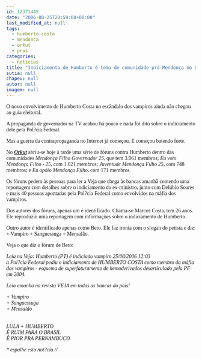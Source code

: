 ```yaml
---
id: 12371445
date: "2006-08-25T20:59:00+00:00"
last_modified_at: null
tags:
  - humberto-costa
  - mendonca
  - orkut
  - pros
categories:
  - noticias
title: "Indiciamento de Humberto é tema de comunidade pró-Mendonça no Orkut"
sutia: null
chapeu: null
autor: null
imagem: null
---
```

<p><P><FONT face=Verdana>O novo envolvimento de Humberto Costa no escândalo dos vampiros ainda não chegou ao guia eleitoral. </FONT></P></p>
<p><P><FONT face=Verdana>A propaganda de governador na TV acabou há pouco e nada foi dito sobre o indiciamento dele pela Pol?cia Federal.</FONT></P></p>
<p><P><FONT face=Verdana>Mas a guerra da contrapropaganda no Internet já começou. E começou batendo forte.</FONT></P></p>
<p><P><FONT face=Verdana>No <STRONG><EM><A href=\"https://www.orkut.com/\" target=_blank>Orkut</A></EM></STRONG> </FONT><FONT face=Verdana>abriu-se hoje à tarde uma série de fóruns contra Humberto dentro das comunidades <EM>Mendonça Filho Governador 25</EM>, que tem 3.061 membros; <EM>Eu voto Mendonça Filho - 25</EM>, com 1.021 membros; <EM>Juventude Mendonça Filho 25</EM>, com 748 membros; e <EM>Eu apóio Mendonça Filho</EM>, com 171 membros.</FONT></P></p>
<p><P><FONT face=Verdana>Os fóruns pedem às pessoas para ler a Veja que chega às bancas amanhã contendo uma reportagem com detalhes sobre o indiciamento do ex-ministro, junto com Delúbio Soares e&nbsp;mais 40 pessoas apontadas pela Pol?cia Federal como envolvidos na máfia dos vampiros.</FONT></P></p>
<p><P><FONT face=Verdana>Dos&nbsp;autores dos fóruns, apenas um é identificado. Chama-se Marcos Costa, tem 26 anos. Ele reproduziu uma reportagem com informações sobre o indiciamento de Humberto.</FONT></P></p>
<p><P><FONT face=Verdana>Outro autor é identificado apenas como Beto. Ele faz ironia com o slogan do petista e diz: + Vampiro + Sanguessuga + Mensalão.</FONT></P></p>
<p><P><FONT face=Verdana>Veja o que diz o fórum de Beto:</FONT></P></p>
<p><P><FONT face=Verdana><EM>Leia na Veja: Humberto (PT) é indiciado vampiro 25/08/2006 12:03<BR>a Pol?cia Federal pediu o indiciamento de HUMBERTO COSTA como membro da máfia dos vampiros - esquema de superfaturamento de hemoderivados desarticulado pela PF em 2004.</EM></FONT></P></p>
<p><P><FONT face=Verdana><EM>Leia amanha na revista VEJA em todas as bancas do pais!</EM></FONT></P></p>
<p><P><FONT face=Verdana><EM>+ Vampiro<BR>+ Sanguessuga<BR>+ Mensalão</EM></FONT></P></p>
<p><P><BR><FONT face=Verdana><EM>LULA + HUMBERTO<BR>É RUIM PARA O BRASIL<BR>É PIOR PRA PERNAMBUCO</EM></FONT></P></p>
<p><P><EM><FONT face=Verdana>* espalhe esta not?cia //</FONT> </EM></P> </p>
